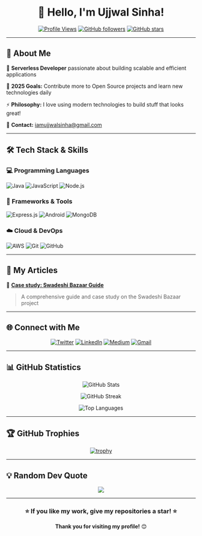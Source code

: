 <div align="center">

# 👋 Hello, I'm Ujjwal Sinha!

[![Profile Views](https://komarev.com/ghpvc/?username=iamujjwalsinha&style=for-the-badge&color=brightgreen)](https://github.com/iamujjwalsinha)
[![GitHub followers](https://img.shields.io/github/followers/iamujjwalsinha?style=for-the-badge)](https://github.com/iamujjwalsinha?tab=followers)
[![GitHub stars](https://img.shields.io/github/stars/iamujjwalsinha?style=for-the-badge)](https://github.com/iamujjwalsinha)

</div>

---

## 🚀 About Me

🔭 **Serverless Developer** passionate about building scalable and efficient applications

🌱 **2025 Goals:** Contribute more to Open Source projects and learn new technologies daily

⚡ **Philosophy:** I love using modern technologies to build stuff that looks great!

📧 **Contact:** iamujjwalsinha@gmail.com

---

## 🛠️ Tech Stack & Skills

### 💻 Programming Languages
![Java](https://img.shields.io/badge/Java-ED8B00?style=for-the-badge&logo=java&logoColor=white)
![JavaScript](https://img.shields.io/badge/JavaScript-F7DF1E?style=for-the-badge&logo=javascript&logoColor=black)
![Node.js](https://img.shields.io/badge/Node.js-43853D?style=for-the-badge&logo=node.js&logoColor=white)

### 🔧 Frameworks & Tools
![Express.js](https://img.shields.io/badge/Express.js-404D59?style=for-the-badge)
![Android](https://img.shields.io/badge/Android-3DDC84?style=for-the-badge&logo=android&logoColor=white)
![MongoDB](https://img.shields.io/badge/MongoDB-4EA94B?style=for-the-badge&logo=mongodb&logoColor=white)

### ☁️ Cloud & DevOps
![AWS](https://img.shields.io/badge/Amazon_AWS-232F3E?style=for-the-badge&logo=amazon-aws&logoColor=white)
![Git](https://img.shields.io/badge/Git-F05032?style=for-the-badge&logo=git&logoColor=white)
![GitHub](https://img.shields.io/badge/GitHub-100000?style=for-the-badge&logo=github&logoColor=white)

---

## 📝 My Articles

📄 **[Case study: Swadeshi Bazaar Guide](https://iamujjwalsinha.medium.com/case-study-swadeshi-bazaar-guide-7b0a4747fafa)**
> A comprehensive guide and case study on the Swadeshi Bazaar project

---

## 🌐 Connect with Me

<div align="center">

[![Twitter](https://img.shields.io/badge/Twitter-1DA1F2?style=for-the-badge&logo=twitter&logoColor=white)](https://twitter.com/iamujjwalsinha)
[![LinkedIn](https://img.shields.io/badge/LinkedIn-0077B5?style=for-the-badge&logo=linkedin&logoColor=white)](https://linkedin.com/in/iamujjwalsinha)
[![Medium](https://img.shields.io/badge/Medium-12100E?style=for-the-badge&logo=medium&logoColor=white)](https://iamujjwalsinha.medium.com)
[![Gmail](https://img.shields.io/badge/Gmail-D14836?style=for-the-badge&logo=gmail&logoColor=white)](mailto:iamujjwalsinha@gmail.com)

</div>

---

## 📊 GitHub Statistics

<div align="center">

![GitHub Stats](https://github-readme-stats.vercel.app/api?username=iamujjwalsinha&theme=dark&hide_border=false&include_all_commits=false&count_private=false)

![GitHub Streak](https://github-readme-streak-stats.herokuapp.com/?user=iamujjwalsinha&theme=dark&hide_border=false)

![Top Languages](https://github-readme-stats.vercel.app/api/top-langs/?username=iamujjwalsinha&theme=dark&hide_border=false&include_all_commits=false&count_private=false&layout=compact)

</div>

---

## 🏆 GitHub Trophies

<div align="center">

[![trophy](https://github-profile-trophy.vercel.app/?username=iamujjwalsinha&theme=onedark)](https://github.com/ryo-ma/github-profile-trophy)

</div>

---

## 💡 Random Dev Quote

<div align="center">

![](https://quotes-github-readme.vercel.app/api?type=horizontal&theme=dark)

</div>

---

<div align="center">

### ⭐ If you like my work, give my repositories a star! ⭐

**Thank you for visiting my profile!** 😊

</div>
